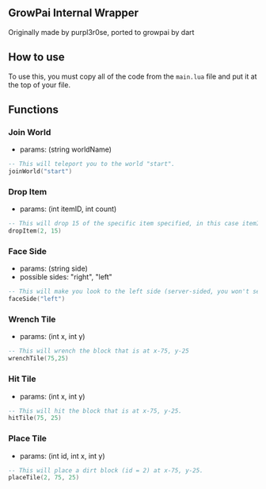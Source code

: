 ## GrowPai Internal Wrapper
Originally made by purpl3r0se, ported to growpai by dart

## How to use
To use this, you must copy all of the code from the `main.lua` file and put it at the top of your file.

## Functions

### Join World
* params: (string worldName)
```lua
-- This will teleport you to the world "start".
joinWorld("start")
```


### Drop Item
* params: (int itemID, int count)
```lua
-- This will drop 15 of the specific item specified, in this case itemID 2 is dirt, so this will drop 15 dirt.
dropItem(2, 15)
```


### Face Side
* params: (string side)
* possible sides: "right", "left"
```lua
-- This will make you look to the left side (server-sided, you won't see it on your end.)
faceSide("left")
```


### Wrench Tile
* params: (int x, int y)
```lua
-- This will wrench the block that is at x-75, y-25
wrenchTile(75,25)
```


### Hit Tile
* params: (int x, int y)
```lua
-- This will hit the block that is at x-75, y-25.
hitTile(75, 25)
```


### Place Tile
* params: (int id, int x, int y)
```lua
-- This will place a dirt block (id = 2) at x-75, y-25.
placeTile(2, 75, 25)
```
